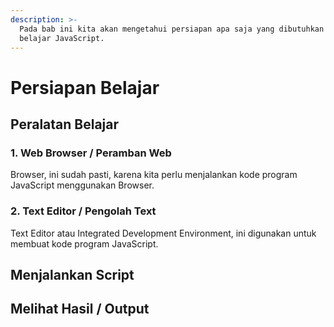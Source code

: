```yaml
---
description: >-
  Pada bab ini kita akan mengetahui persiapan apa saja yang dibutuhkan untuk
  belajar JavaScript.
---
```


# Persiapan Belajar

## Peralatan Belajar

### 1. Web Browser / Peramban Web

Browser, ini sudah pasti, karena kita perlu menjalankan kode program JavaScript menggunakan Browser.

### 2. Text Editor / Pengolah Text

Text Editor atau Integrated Development Environment, ini digunakan untuk membuat kode program JavaScript.

## Menjalankan Script



## Melihat Hasil / Output

